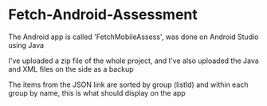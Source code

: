 # Fetch-Android-Assessment

The Android app is called 'FetchMobileAssess', was done on Android Studio using Java

I've uploaded a zip file of the whole project, and I've also uploaded the Java and XML files on the side as a backup

The items from the JSON link are sorted by group (listId) and within each group by name, this is what should display on the app
